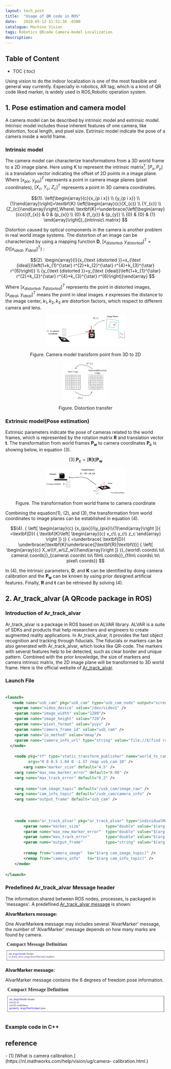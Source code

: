 ```yaml
---
layout: tech_post
title:  "Usage of QR code in ROS"
date:   2020-05-12 11:51:36 -0300
catalogue: Machine Vision
tags: Robotics QRcode Camera-model Localization
description: 
---
```

## Table of Content
* TOC
{:toc}


Using vision to do the indoor localization is one of the most feasible and general way currently. Especially in robotics, AR tag, which is a kind of QR code liked marker, is widely used in ROS,Robotic operation system.   

## 1. Pose estimation and camera model
A camera model can be described by intrinsic model and extrinsic model. Intrinsic model includes those inherent features of one camera, like distortion, focal length, and pixel size. Extrinsic model indicate the pose of a camera inside a world frame.   

### Intrinsic model
The camera model can characterize transformations from a 3D world frame to a 2D
image plane. Here using K to represent the intrinsic matrix[<sup>1</sup>](#refer-anchor-1). $[P_x,P_y]$ is a translation vector indicating the offset of 2D points in a image plane. Where $[x_{pix},\  y_{pix}]^T$ represents a point in camera image planes (pixel coordinates), $[X_{c},\  Y_{c},\  Z_{c}]^T$ represents a point in 3D camera coordinates.

$$(1). 
 \left[\begin{array}{c}{x_{p i x}} \\ {y_{p i x}} \\ {1}\end{array}\right]=\textbf{K}
 \left[\begin{array}{c}{X_{c}} \\ {Y_{c}} \\ {Z_{c}}\end{array}\right],Where\ \textbf{K}=\underbrace{\left[\begin{array}{ccc}{f_{x}} & 0 & {p_{x}} \\ {0} & {f_{y}} & {p_{y}}  \\ {0} & {0} & {1} \end{array}\right]}_{intrinsic\ matrix}
 $$

Distortion caused by optical components in the camera is another problem in real world image systems. The distortion of an image can be characterized by using a mapping function $\textbf{D}$, $[x_{distorted},\  y_{distorted}]^T=D([x_{ideal},\  y_{ideal}]^T)$ : 

$$(2). 
 \begin{array}{l}{x_{\text {distorted }}=x_{\text {ideal}}\left(1+k_{1}^{\star} r^{2}+k_{2}^{\star} r^{4}+k_{3}^{\star} r^{6}\right)} \\ {y_{\text {distorted }}=y_{\text {ideal}}\left(1+k_{1}^{\star} r^{2}+k_{2}^{\star} r^{4}+k_{3}^{\star} r^{6}\right)}\end{array}
 $$

Where $[x_{distorted},\  y_{distorted}]^T$ represents the point in distorted images, $[x_{ideal},\  y_{ideal}]^T$ means the point in ideal images. $\textbf{r}$ expresses the distance to the image center, $k_1,k_2,k_3$ are distortion factors, which respect to different camera and lens. 

<div align=center><img width = '50%' height ='50%' src ="/blog_photos/Machine_Vision/camera_3D2D.jpg"/><p>Figure. Camera model transform point from 3D to 2D</p>

<img width = '28%' height ='28%' src ="/blog_photos/Machine_Vision/distortion_image.jpg"/>
<p>Figure. Distortion transfer</p>
</div>


### Extrinsic model(Pose estimation)
Extrinsic parameters indicate the pose of cameras related to the world frames, which is represented by the rotation matrix $\mathbf{R}$ and translation vector $\mathbf{t}$. The transformation from world frames $\mathbf{P_{w}}$ to camera coordinates $\mathbf{P_{c}}$ is showing below, in equation (3).  



$$
(3). \mathbf{P_{c}} = [\mathbf{R} | \mathbf{t}] \mathbf{P_{w}}
$$

<div align=center><img width = '50%' height ='50%' src ="/blog_photos/Machine_Vision/Transfomation_matrix.jpg"/><p>Figure. The transformation from world frame to camera coordinate</p>
</div>


Combining the equation(1), (2), and (3), the transformation from world coordinates to image planes can be established in equation (4). 


$$(4).
{	\left[ \begin{array}{c} {x_{pix}}\\y_{pix}\\{1}\end{array}\right ]}{
	=\textbf{D}(
	{
		\textbf{K}\left[ \begin{array}{c}
		x_c\\
		y_c\\
		z_c
		\end{array} 
		\right ]}
	)}
{
	=\underbrace{ \textbf{D}(
	\underbrace{\textbf{K}\underbrace{[\textbf{R}|\textbf{t}]
	{
		\left[ \begin{array}{c}	X_w\\Y_w\\Z_w\\1\end{array}\right ]}
	)}_{world\ coords\ to\ camera\ coords}}_{camera\ coords\ to\ film\ coords}}_{film\
coords\ to\ pixel\ coords}}   
$$

In (4), the intrinsic parameters, $\textbf{D}$, and $\textbf{K}$ can be identified by doing camera calibration and the $\mathbf{P_w}$ can be known by using prior designed artificial features. Finally, $\textbf{R}$ and $\textbf{t}$ can be retrieved By solving (4).

## 2. Ar_track_alvar (A QRcode package in ROS)

### Introduction of Ar_track_alvar
Ar_track_alvar is a package in ROS based on ALVAR library. ALVAR is a
suite of SDKs and products that help researchers and engineers to create augmented
reality applications. In Ar_track_alvar, it provides the fast object recognition
and tracking through fiducials. The fiducials or markers can be also generated with
Ar_track_alvar, which looks like QR-code. The markers with several features help
to be detected, such as clear border and unique pattern. Combined with the prior
knowledge, the size of markers and camera intrinsic matrix, the 2D image plane will
be transformed to 3D world frame. Here is the official website of [Ar_track_alvar](http://wiki.ros.org/ar_track_alvar).




### Launch File

```xml

<launch>
   <node name="usb_cam" pkg="usb_cam" type="usb_cam_node" output="screen" >
    <param name="video_device" value="/dev/video1" />
    <param name="image_width" value="1280"/>
    <param name="image_height" value="720"/>
    <param name="pixel_format" value="yuyv" />
    <param name="camera_frame_id" value="usb_cam" />
    <param name="io_method" value="mmap"/>
    <param name="camera_info_url" type="string" value="file://$(find robot_vision)/launch/calib170/white.yaml" />
  </node>

    <node pkg="tf" type="static_transform_publisher" name="world_to_cam" 
          args="0 0 0.5 1.04 0 -1.57 /map usb_cam 10" />
        <arg name="marker_size" default="4.5" />
	<arg name="max_new_marker_error" default="0.08" />
	<arg name="max_track_error" default="0.2" />
	
	<arg name="cam_image_topic" default="/usb_cam/image_raw" />
	<arg name="cam_info_topic" default="/usb_cam/camera_info" />
	<arg name="output_frame" default="usb_cam" />



	<node name="ar_track_alvar" pkg="ar_track_alvar" type="individualMarkersNoKinect" respawn="false" output="screen">
		<param name="marker_size"           type="double" value="$(arg marker_size)" />
		<param name="max_new_marker_error"  type="double" value="$(arg max_new_marker_error)" />
		<param name="max_track_error"       type="double" value="$(arg max_track_error)" />
		<param name="output_frame"          type="string" value="$(arg output_frame)" />

		<remap from="camera_image"  to="$(arg cam_image_topic)" />
		<remap from="camera_info"   to="$(arg cam_info_topic)" />
	</node>

</launch>

```

### Predefined Ar_track_alvar Message header

The information shared between ROS nodes, processes, is packaged in 'messages'. A predefined [Ar_track_alvar message](http://docs.ros.org/melodic/api/ar_track_alvar_msgs/html/msg/AlvarMarkers.html) is shown:

**AlvarMarkers message:**

One AlvarMarker**s** message may includes several 'AlvarMarker' message, the number of 'AlvarMarker' message depends on how many marks are found by camera. 

<div align=center><img width = '100%' height ='100%' src ="/blog_photos/Machine_Vision/AR_track_alvar_msgs.png"/>
</div>

**AlvarMarker message:**

AlvarMarker message contains the 6 degrees of freedom pose information.

<div align=center><img width = '100%' height ='100%' src ="/blog_photos/Machine_Vision/AR_track_alvar_msg1.png"/>
</div>

### Example code in C++

## reference

<div id="refer-anchor-1"></div>
- [1] [What is camera calibration.](https://nl.mathworks.com/help/vision/ug/camera-
calibration.html.)


